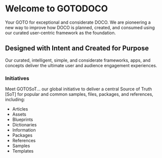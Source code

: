 # Welcome to GOTODOCO

Your GOTO for exceptional and considerate DOCO. We are pioneering a new way to improve how DOCO is planned, created, and consumed using our curated user-centric framework as the foundation.

## Designed with Intent and Created for Purpose

Our curated, intelligent, simple, and considerate frameworks, apps, and concepts deliver the ultimate user and audience engagement experiences. 

### Initiatives

Meet GOTOSoT... our global initiative to deliver a central Source of Truth [SoT] for popular and common samples, files, packages, and references, including:

- Articles
- Assets
- Blueprints
- Dictionaries
- Information
- Packages
- References
- Samples
- Templates
